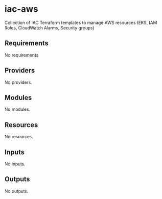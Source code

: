 # iac-aws
Collection of IAC Terraform templates to manage AWS resources (EKS, IAM Roles, CloudWatch Alarms, Security groups)

<!-- BEGIN_TF_DOCS -->
## Requirements

No requirements.

## Providers

No providers.

## Modules

No modules.

## Resources

No resources.

## Inputs

No inputs.

## Outputs

No outputs.
<!-- END_TF_DOCS -->